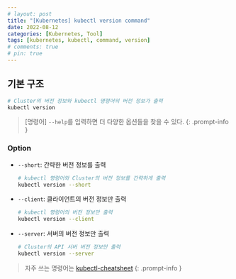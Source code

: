 ```yaml
---
# layout: post
title: "[Kubernetes] kubectl version command"
date: 2022-08-12
categories: [Kubernetes, Tool]
tags: [kubernetes, kubectl, command, version]
# comments: true
# pin: true
---
```


## 기본 구조

```bash
# Cluster의 버전 정보와 kubectl 명령어의 버전 정보가 출력
kubectl version
```

> [명령어] `--help`를 입력하면 더 다양한 옵션들을 찾을 수 있다.
{: .prompt-info }

### Option

- `--short`: 간략한 버전 정보를 출력
    ```bash
    # kubectl 명령어와 Cluster의 버전 정보를 간략하게 출력
    kubectl version --short
    ```

- `--client`: 클라이언트의 버전 정보만 출력
    ```bash
    # kubectl 명령어의 버전 정보만 출력
    kubectl version --client
    ```

- `--server`: 서버의 버전 정보만 출력
    ```bash
    # Cluster의 API 서버 버전 정보만 출력
    kubectl version --server
    ```

> 자주 쓰는 명령어는 [kubectl-cheatsheet](https://kubernetes.io/docs/reference/kubectl/cheatsheet/)
{: .prompt-info }